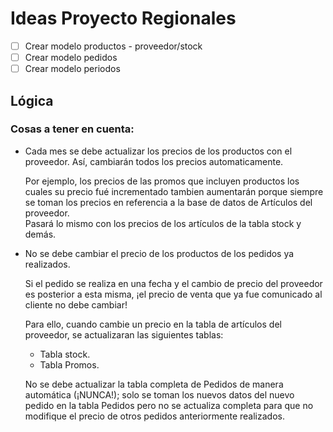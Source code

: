 # Ideas Proyecto Regionales

- [ ] Crear modelo productos - proveedor/stock
- [ ] Crear modelo pedidos
- [ ] Crear modelo periodos

## Lógica

### Cosas a tener en cuenta:  

- Cada mes se debe actualizar los precios de los productos con el proveedor.  Así, cambiarán todos los precios automaticamente.  

    Por ejemplo, los precios de las promos que incluyen productos los cuales su precio fué incrementado tambien aumentarán porque siempre se toman los precios en referencia a la base de datos de Artículos del proveedor.  
    Pasará lo mismo con los precios de los artículos de la tabla stock y demás.

- No se debe cambiar el precio de los productos de los pedidos ya realizados.  

    Si el pedido se realiza en una fecha y el cambio de precio del proveedor es posterior a esta misma, ¡el precio de venta que ya fue comunicado al cliente no debe cambiar!  

    Para ello, cuando cambie un precio en la tabla de artículos del proveedor, se actualizaran las siguientes tablas:  
  - Tabla stock.
  - Tabla Promos.  

  No se debe actualizar la tabla completa de Pedidos de manera automática (¡NUNCA!); solo se toman los nuevos datos del nuevo pedido en la tabla Pedidos pero no se actualiza completa para que no modifique el precio de otros pedidos anteriormente realizados.
